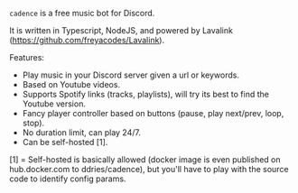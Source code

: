 `cadence` is a free music bot for Discord.

It is written in Typescript, NodeJS, and powered by Lavalink (https://github.com/freyacodes/Lavalink).

Features:
* Play music in your Discord server given a url or keywords.
* Based on Youtube videos.
* Supports Spotify links (tracks, playlists), will try its best to find the Youtube version.
* Fancy player controller based on buttons (pause, play next/prev, loop, stop).
* No duration limit, can play 24/7.
* Can be self-hosted [1].


[1] = Self-hosted is basically allowed (docker image is even published on hub.docker.com to ddries/cadence), but you'll have to play with the source code to identify config params.